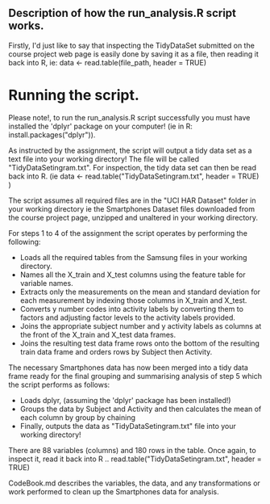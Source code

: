 
## Description of how the run_analysis.R script works.

Firstly, I'd just like to say that inspecting the TidyDataSet submitted on the course project web page is easily done by
saving it as a file, then reading it back into R, ie: data <- read.table(file_path, header = TRUE)

# Running the script.

Please note!, to run the run_analysis.R script successfully you must have installed the 'dplyr' package on your computer!
(ie in R:  install.packages("dplyr")).

As instructed by the assignment, the script will output a tidy data set as a text file into your working directory!
The file will be called "TidyDataSetingram.txt". For inspection, the tidy data set can then be read back into R.
(ie   data <- read.table("TidyDataSetingram.txt", header = TRUE) )

The script assumes all required files are in the "UCI HAR Dataset" folder in your working directory
ie the Smartphones Dataset files downloaded from the course project page, unzipped and unaltered in your working directory.

For steps 1 to 4 of the assignment the script operates by performing the following:

* Loads all the required tables from the Samsung files in your working directory.
* Names all the X_train and X_test columns using the feature table for variable names.
* Extracts only the measurements on the mean and standard deviation for each measurement by indexing those columns in X_train and X_test.
* Converts y number codes into activity labels by converting them to factors and adjusting factor levels to the activity labels provided.
* Joins the appropriate subject number and y activity labels as columns at the front of the  X_train and X_test data frames.
* Joins the resulting test data frame rows onto the bottom of the resulting train data frame and orders rows by Subject then Activity.

The necessary Smartphones data has now been merged into a tidy data frame ready for the final grouping and summarising analysis 
of step 5 which the script performs as follows:
 
* Loads dplyr, (assuming the 'dplyr' package has been installed!)
* Groups the data by Subject and Activity and then calculates the mean of each column by group by chaining
* Finally, outputs the data as "TidyDataSetingram.txt" file into your working directory!

There are 88 variables (columns) and 180 rows in the table.
Once again, to inspect it, read it back into R ..   read.table("TidyDataSetingram.txt", header = TRUE)

CodeBook.md describes the variables, the data, and any transformations or work performed to clean up the Smartphones data for analysis.